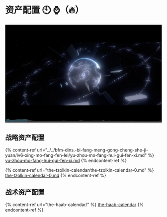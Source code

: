 # 资产配置 🕙 ⌚️（🔥）

![](<../../.gitbook/assets/屏幕快照 2021-06-15 下午6.43.09.png>)

## 战略资产配置

{% content-ref url="../../bfm-dins.-bi-fang-meng-gong-cheng-she-ji-yuan/lv6-xing-mo-fang-fen-lei/yu-zhou-mo-fang-hui-gui-fen-xi.md" %}
[yu-zhou-mo-fang-hui-gui-fen-xi.md](../../bfm-dins.-bi-fang-meng-gong-cheng-she-ji-yuan/lv6-xing-mo-fang-fen-lei/yu-zhou-mo-fang-hui-gui-fen-xi.md)
{% endcontent-ref %}

{% content-ref url="the-tzolkin-calendar/the-tzolkin-calendar-0.md" %}
[the-tzolkin-calendar-0.md](the-tzolkin-calendar/the-tzolkin-calendar-0.md)
{% endcontent-ref %}

## 战术资产配置

{% content-ref url="the-haab-calendar/" %}
[the-haab-calendar](the-haab-calendar/)
{% endcontent-ref %}
